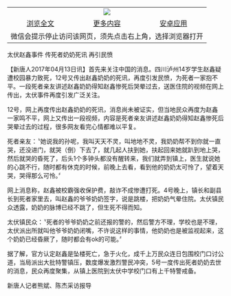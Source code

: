

<table>
  <tr>
    <td align="center" colspan="3">
      <a href="https://github.com/ogate/ogate/blob/master/README.md"><img src="https://cloud.githubusercontent.com/assets/11880933/13434984/f430fae2-e012-11e5-814f-c2df1e82b247.jpg"/></a>
    </td>
  </tr>
  <tr>
    <td align="center">
      <a href="https://s3.ap-south-1.amazonaws.com/ogatem/oGate.htm?c817414&from=oNote">浏览全文</a>
    </td>
    <td align="center">
      <a href="https://s3.ap-south-1.amazonaws.com/ogatem/oGate.htm?from=oNote">更多内容</a>
    </td>
    <td align="center">
      <a href="https://raw.githubusercontent.com/ogate/up/master/ogate.apk">安卓应用</a>
    </td>
  </tr>
  <tr>
    <td align="center" colspan="3">
      微信会提示停止访问该网页，须先点击右上角，选择浏览器打开
    </td>
  </tr>
</table>    



太伏赵鑫事件 传死者奶奶死讯 再引民愤








【新唐人2017年04月13日讯】首先来关注中国的消息。四川泸州14岁学生赵鑫疑遭校园暴力致死，12号又传出赵鑫奶奶的死讯，再度引发民愤，为死者一家抱不平。一段死者亲友讲述赵鑫奶奶得知赵鑫惨死后哭晕过去，送医住院的视频在网上传出，太伏事件再度引发广泛关注。











12号，网上再度传出赵鑫奶奶的死讯，消息尚未被证实，但当地民众再度为赵鑫一家鸣不平，网上又传出一段视频，内容是死者亲友讲述赵鑫奶奶得知赵鑫惨死后哭晕过去的过程，很多网友看完心情都难以平复。



死者亲友：〝她说我的孙呢，我叫天天不灵，叫地地不灵，我奶奶帮不到你就一直哭，还没进门，就哭（倒）下去了，就几起人扶到她，扶起回来她就趴到地上哭，然后就哭的昏死了，后头1个多钟头都没有醒转来，我们就弄到镇上，医生就说她的心跳不行，随时都有休克的时候，前晚上去看，看到他的奶奶太可怜了，望着天哭，哭得那么可怜。〞



网上消息称，赵鑫被校霸强收保护费，敲诈不成惨遭打死。4号晚上，镇长和副县长到死者家里去，叫赵鑫的爷爷奶奶签字，说是跳楼，把奶奶气晕住院。太伏镇民众透露，奶奶的脉博已经不跳了，但生死不得而知。



太伏镇民众：〝死者的爷爷奶奶之前还报的警的，然后警方不理，学校也是不理，太伏派出所就叫他爷爷奶奶闭嘴，不许说这样的事情，他奶奶也是被监视起来，这个奶奶已经昏厥了，随时都会有ok的可能。〞



据了解，官方认定赵鑫是坠楼死亡，急于火化，成千上万民众连日包围校门口讨公道，当局派出大批特警镇压，数度爆发激烈警民冲突，5号一度传出死者奶奶去世的消息，民众再度聚集，从镇上医院到太伏中学校门口有上千特警戒备。



新唐人记者熊斌、陈杰采访报导





